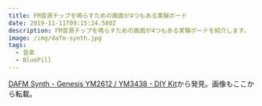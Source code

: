 ```yaml
---
title: FM音源チップを鳴らすための画面が4つもある実験ボード
date: 2019-11-11T09:15:24.580Z
description: FM音源チップを鳴らすための画面が4つもある実験ボードを紹介します。
image: /img/dafm-synth.jpg
tags:
  - 音楽
  - BluePill
---
```

[DAFM Synth - Genesis YM2612 / YM3438 - DIY Kit](https://www.tindie.com/products/kasser/dafm-synth-genesis-ym2612-ym3438-diy-kit/)から発見。画像もここから転載。
